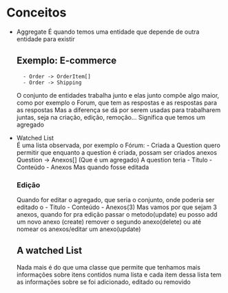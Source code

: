 # Conceitos

- Aggregate 
    É quando temos uma entidade que depende de outra entidade para existir  
    ## Exemplo: E-commerce
        - Order -> OrderItem[] 
        - Order -> Shipping  
    O conjunto de entidades trabalha junto e elas junto compõe algo maior, como por exemplo o Forum, que tem as respostas e as respostas para as respostas
    Mas a diferença se dá por serem usadas para trabalharem juntas, seja na criação, edição, remoção... Significa que temos um agregado

- Watched List  
    É uma lista observada, por exemplo o Fórum:
      - Criada a Question quero permitir que enquanto a question é criada, possam ser criados anexos
        Question -> Anexos[] (Que é um agregado)
        A question teria 
            - Titulo
            - Conteúdo
            - Anexos
    Mas quando fosse editada

    ### Edição
    Quando for editar o agregado, que seria o conjunto, onde poderia ser editado o 
        - Titulo
        - Conteúdo
        - Anexos(3)
    Mas vamos por que sejam 3 anexos, 
    quando for pra edição passar o metodo(update)
    eu posso add um novo anexo (create)
    remover o segundo anexo(delete)
    ou até nomear os anexos/editar um anexo(update)


    ## A watched List
    Nada mais é do que uma classe que permite que tenhamos mais informações sobre itens contidos
    numa lista e cada item dessa lista tem as informações sobre se foi adicionado, editado ou removido